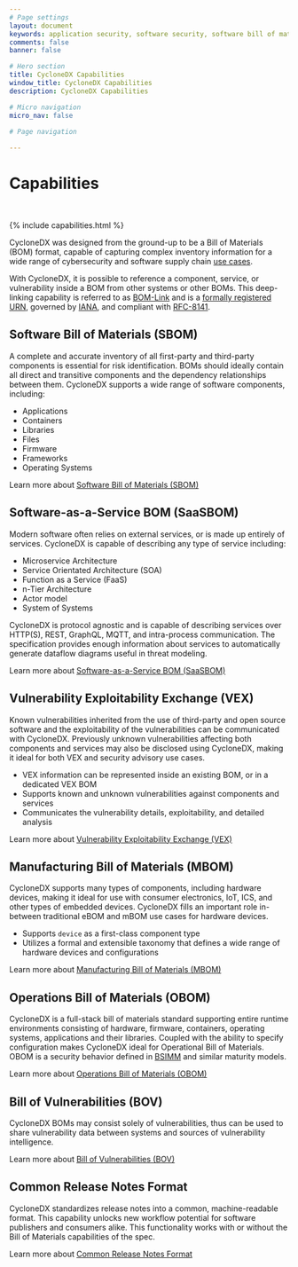 ```yaml
---
# Page settings
layout: document
keywords: application security, software security, software bill of material, SBOM, BOM, open source, supply chain, specification, spdx, license, package url, purl, cpe
comments: false
banner: false

# Hero section
title: CycloneDX Capabilities
window_title: CycloneDX Capabilities
description: CycloneDX Capabilities

# Micro navigation
micro_nav: false

# Page navigation
    
---
```


# Capabilities

&nbsp;<!-- without this hack, the dropdown menu has issues due to h1 and h2 happening right after each other -->

{% include capabilities.html %}

CycloneDX was designed from the ground-up to be a Bill of Materials (BOM) format, capable of capturing complex inventory information for a wide range of cybersecurity and software supply chain [use cases](../use-cases).

With CycloneDX, it is possible to reference a component, service, or vulnerability inside a BOM from other systems or other BOMs. This deep-linking capability is referred to as [BOM-Link](bomlink) and is a 
[formally registered URN](https://www.iana.org/assignments/urn-formal/cdx), governed by [IANA](https://www.iana.org), and compliant with [RFC-8141](https://www.rfc-editor.org/rfc/rfc8141.html).

## Software Bill of Materials (SBOM)
A complete and accurate inventory of all first-party and third-party components is essential for risk identification. BOMs should ideally contain all direct and transitive components and the dependency relationships between them.
CycloneDX supports a wide range of software components, including:
* Applications
* Containers
* Libraries
* Files
* Firmware
* Frameworks
* Operating Systems

<i class="icon icon--arrow-right call-out"></i> Learn more about [Software Bill of Materials (SBOM)](sbom)

## Software-as-a-Service BOM (SaaSBOM)
Modern software often relies on external services, or is made up entirely of services. CycloneDX is capable of describing any type of service including:
- Microservice Architecture
- Service Orientated Architecture (SOA)
- Function as a Service (FaaS)
- n-Tier Architecture
- Actor model
- System of Systems

CycloneDX is protocol agnostic and is capable of describing services over HTTP(S), REST, GraphQL, MQTT, and intra-process communication. 
The specification provides enough information about services to automatically generate dataflow diagrams useful in threat modeling.

<i class="icon icon--arrow-right call-out"></i> Learn more about [Software-as-a-Service BOM (SaaSBOM)](saasbom)

## Vulnerability Exploitability Exchange (VEX)
Known vulnerabilities inherited from the use of third-party and open source software and the exploitability of the vulnerabilities 
can be communicated with CycloneDX. Previously unknown vulnerabilities affecting both components and services may also be disclosed
using CycloneDX, making it ideal for both VEX and security advisory use cases.
- VEX information can be represented inside an existing BOM, or in a dedicated VEX BOM
- Supports known and unknown vulnerabilities against components and services
- Communicates the vulnerability details, exploitability, and detailed analysis

<i class="icon icon--arrow-right call-out"></i> Learn more about [Vulnerability Exploitability Exchange (VEX)](vex)

## Manufacturing Bill of Materials (MBOM)
CycloneDX supports many types of components, including hardware devices, making it ideal for use with consumer electronics, 
<abbr data-title="Internet of Things">IoT</abbr>, <abbr data-title="Industrial Control System">ICS</abbr>, and other
types of embedded devices. CycloneDX fills an important role in-between traditional 
<abbr data-title="Engineering Bill of Materials">eBOM</abbr> and <abbr data-title="Manufacturing Bill of Materials">mBOM</abbr>
use cases for hardware devices.
- Supports `device` as a first-class component type
- Utilizes a formal and extensible taxonomy that defines a wide range of hardware devices and configurations

<i class="icon icon--arrow-right call-out"></i> Learn more about [Manufacturing Bill of Materials (MBOM)](mbom)

## Operations Bill of Materials (OBOM)
CycloneDX is a full-stack bill of materials standard supporting entire runtime environments consisting of hardware, 
firmware, containers, operating systems, applications and their libraries. Coupled with the ability to specify configuration
makes CycloneDX ideal for Operational Bill of Materials. OBOM is a security behavior defined in [BSIMM](https://www.bsimm.com/) 
and similar maturity models.

<i class="icon icon--arrow-right call-out"></i> Learn more about [Operations Bill of Materials (OBOM)](obom)

## Bill of Vulnerabilities (BOV)
CycloneDX BOMs may consist solely of vulnerabilities, thus can be used to share vulnerability data between systems and 
sources of vulnerability intelligence. 

<i class="icon icon--arrow-right call-out"></i> Learn more about [Bill of Vulnerabilities (BOV)](bov)

## Common Release Notes Format
CycloneDX standardizes release notes into a common, machine-readable format. This capability unlocks new workflow 
potential for software publishers and consumers alike. This functionality works with or without the Bill of Materials
capabilities of the spec.

<i class="icon icon--arrow-right call-out"></i> Learn more about [Common Release Notes Format](release-notes)
